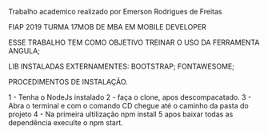 Trabalho academico realizado por Emerson Rodrigues de Freitas 

FIAP 2019 TURMA 17MOB DE MBA EM MOBILE DEVELOPER  

ESSE TRABALHO TEM COMO OBJETIVO TREINAR O USO DA FERRAMENTA ANGULA; 

 LIB INSTALADAS EXTERNAMENTES:
 BOOTSTRAP; 
 FONTAWESOME;

 PROCEDIMENTOS DE INSTALAÇÃO. 

 1 - Tenha o NodeJs instalado 
 2 - faça o clone, apos descompacatado.
 3 - Abra o terminal e com o comando CD chegue até o caminho da pasta do projeto 
 4 - Na primeira ultilização npm install 
 5 apos baixar todas as dependência execulte o npm start. 


 

